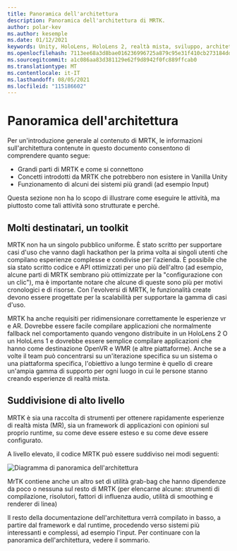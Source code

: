 ```yaml
---
title: Panoramica dell'architettura
description: Panoramica dell'architettura di MRTK.
author: polar-kev
ms.author: kesemple
ms.date: 01/12/2021
keywords: Unity, HoloLens, HoloLens 2, realtà mista, sviluppo, architettura MRTK,
ms.openlocfilehash: 7113ee68a3d8bae016236996725a879c95e31f410cb273184ddcc255ae7a0685
ms.sourcegitcommit: a1c086aa83d381129e62f9d8942f0fc889ffcab0
ms.translationtype: MT
ms.contentlocale: it-IT
ms.lasthandoff: 08/05/2021
ms.locfileid: "115186602"
---
```

# <a name="architecture-overview"></a>Panoramica dell'architettura

Per un'introduzione generale al contenuto di MRTK, le informazioni sull'architettura contenute in questo documento consentono di comprendere quanto segue:

- Grandi parti di MRTK e come si connettono
- Concetti introdotti da MRTK che potrebbero non esistere in Vanilla Unity
- Funzionamento di alcuni dei sistemi più grandi (ad esempio Input)

Questa sezione non ha lo scopo di illustrare come eseguire le attività, ma piuttosto come tali attività sono strutturate e perché.

## <a name="many-audiences-one-toolkit"></a>Molti destinatari, un toolkit

MRTK non ha un singolo pubblico uniforme. È stato scritto per supportare casi d'uso che vanno dagli hackathon per la prima volta ai singoli utenti che compilano esperienze complesse e condivise per l'azienda. È possibile che sia stato scritto codice e API ottimizzati per uno più dell'altro (ad esempio, alcune parti di MRTK sembrano più ottimizzate per la "configurazione con un clic"), ma è importante notare che alcune di queste sono più per motivi cronologici e di risorse. Con l'evolversi di MRTK, le funzionalità create devono essere progettate per la scalabilità per supportare la gamma di casi d'uso.

MRTK ha anche requisiti per ridimensionare correttamente le esperienze vr e AR. Dovrebbe essere facile compilare applicazioni che normalmente fallback nel comportamento quando vengono distribuite in un HoloLens 2 O un HoloLens 1 e dovrebbe essere semplice compilare applicazioni che hanno come destinazione OpenVR e WMR (e altre piattaforme). Anche se a volte il team può concentrarsi su un'iterazione specifica su un sistema o una piattaforma specifica, l'obiettivo a lungo termine è quello di creare un'ampia gamma di supporto per ogni luogo in cui le persone stanno creando esperienze di realtà mista.

## <a name="high-level-breakdown"></a>Suddivisione di alto livello

MRTK è sia una raccolta di strumenti per ottenere rapidamente esperienze di realtà mista (MR), sia un framework di applicazioni con opinioni sul proprio runtime, su come deve essere esteso e su come deve essere configurato.

A livello elevato, il codice MRTK può essere suddiviso nei modi seguenti:

![Diagramma di panoramica dell'architettura](../features/images/architecture/MRTK_Architecture.png)

MrTK contiene anche un altro set di utilità grab-bag che hanno dipendenze da poco o nessuna sul resto di MRTK (per elencarne alcune: strumenti di compilazione, risolutori, fattori di influenza audio, utilità di smoothing e renderer di linea)

Il resto della documentazione dell'architettura verrà compilato in basso, a partire dal framework e dal runtime, procedendo verso sistemi più interessanti e complessi, ad esempio l'input. Per continuare con la panoramica dell'architettura, vedere il sommario.
